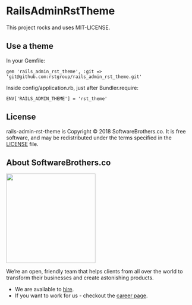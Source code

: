 RailsAdminRstTheme
===================================================

This project rocks and uses MIT-LICENSE.

Use a theme
---------------------------------------------------

In your Gemfile:

```
gem 'rails_admin_rst_theme', :git => 'git@github.com:rstgroup/rails_admin_rst_theme.git'
```

Inside config/application.rb, just after Bundler.require:

```
ENV['RAILS_ADMIN_THEME'] = 'rst_theme'
```

## License

rails-admin-rst-theme is Copyright © 2018 SoftwareBrothers.co. It is free software, and may be redistributed under the terms specified in the [LICENSE](LICENSE.md) file.

## About SoftwareBrothers.co

<img src="https://softwarebrothers.co/assets/images/software-brothers-logo-full.svg" width=240>


We’re an open, friendly team that helps clients from all over the world to transform their businesses and create astonishing products.

* We are available to [hire](https://softwarebrothers.co/contact).
* If you want to work for us - checkout the [career page](https://softwarebrothers.co/career).

